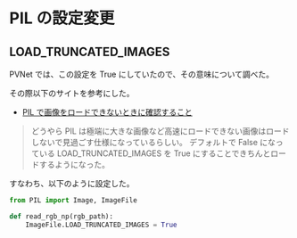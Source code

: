 # PIL の設定変更

## LOAD_TRUNCATED_IMAGES

PVNet では、この設定を True にしていたので、その意味について調べた。

その際以下のサイトを参考にした。

- [PIL で画像をロードできないときに確認すること](https://snowman-88888.hatenablog.com/entry/2016/03/08/115918)

> どうやら PIL は極端に大きな画像など高速にロードできない画像はロードしないで見過ごす仕様になっているらしい。 デフォルトで False になっている LOAD_TRUNCATED_IMAGES を True にすることできちんとロードするようになった。

すなわち、以下のように設定した。

```python
from PIL import Image, ImageFile

def read_rgb_np(rgb_path):
    ImageFile.LOAD_TRUNCATED_IMAGES = True
```
